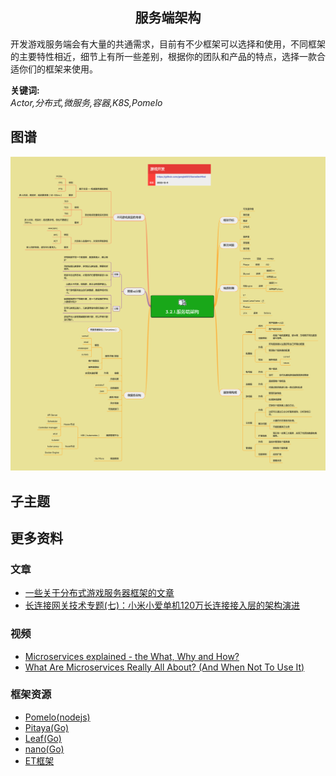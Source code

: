 <h2 align="center">服务端架构</h2>
<p>
开发游戏服务端会有大量的共通需求，目前有不少框架可以选择和使用，不同框架的主要特性相近，细节上有所一些差别，根据你的团队和产品的特点，选择一款合适你们的框架来使用。
</p>

**关键词:**<br/> 
*Actor,分布式,微服务,容器,K8S,Pomelo*

## 图谱
![图片加载中...](../exports/3.2.1.服务端架构.png?raw=true)

## 子主题

## 更多资料
### 文章
* [一些关于分布式游戏服务器框架的文章](https://www.shuzhiduo.com/R/kjdwDZ7EzN/)
* [长连接网关技术专题(七)：小米小爱单机120万长连接接入层的架构演进](http://www.52im.net/thread-3860-1-1.html)

### 视频
* [Microservices explained - the What, Why and How?](https://www.youtube.com/watch?v=rv4LlmLmVWk)
* [What Are Microservices Really All About? (And When Not To Use It)](https://www.youtube.com/watch?v=lTAcCNbJ7KE)

### 框架资源
* [Pomelo(nodejs)](https://github.com/NetEase/pomelo)
* [Pitaya(Go)](https://github.com/topfreegames/pitaya)
* [Leaf(Go)](https://github.com/name5566/leaf)
* [nano(Go)](https://github.com/lonng/nano)
* [ET框架](https://github.com/egametang/ET)
